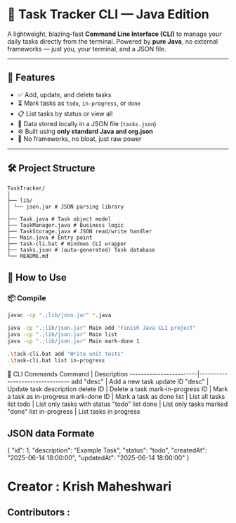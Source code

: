 # 🧠 Task Tracker CLI — Java Edition

A lightweight, blazing-fast **Command Line Interface (CLI)** to manage your daily tasks directly from the terminal. Powered by **pure Java**, no external frameworks — just you, your terminal, and a JSON file.

---

## 🚀 Features

- ✅ Add, update, and delete tasks
- ⏳ Mark tasks as `todo`, `in-progress`, or `done`
- 📋 List tasks by status or view all
- 💾 Data stored locally in a JSON file (`tasks.json`)
- ⚙️ Built using **only standard Java and org.json**
- 🧩 No frameworks, no bloat, just raw power

---

## 🛠 Project Structure
```
TaskTracker/
│
├── lib/
│ └── json.jar # JSON parsing library
│
├── Task.java # Task object model
├── TaskManager.java # Business logic
├── TaskStorage.java # JSON read/write handler
├── Main.java # Entry point
├── task-cli.bat # Windows CLI wrapper
├── tasks.json # (auto-generated) Task database
└── README.md
```
## 🧪 How to Use

### 📦 Compile

```bash
javac -cp ".;lib/json.jar" *.java

java -cp ".;lib/json.jar" Main add "Finish Java CLI project"
java -cp ".;lib/json.jar" Main list
java -cp ".;lib/json.jar" Main mark-done 1

.\task-cli.bat add "Write unit tests"
.\task-cli.bat list in-progress

```

🧩 CLI Commands
Command	                |      Description
------------------------|--------------------------------
add "desc"	            |      Add a new task
update ID "desc"	    |      Update task description
delete ID	            |      Delete a task
mark-in-progress ID	    |      Mark a task as in-progress
mark-done ID	        |      Mark a task as done
list	                |      List all tasks
list todo	            |      List only tasks with status "todo"
list done	            |      List only tasks marked "done"
list in-progress	    |      List tasks in progress

## JSON data Formate

{
  "id": 1,
  "description": "Example Task",
  "status": "todo",
  "createdAt": "2025-06-14 18:00:00",
  "updatedAt": "2025-06-14 18:00:00"
}


# Creator : Krish Maheshwari

## Contributors : 